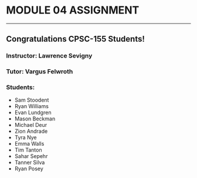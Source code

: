 # MODULE 04 ASSIGNMENT
---  
## Congratulations CPSC-155 Students!
  
### Instructor: Lawrence Sevigny

### Tutor: Vargus Felwroth
  
### Students:
* Sam Stoodent
* Ryan Williams
* Evan Lundgren
* Mason Beckman
* Michael Deur
* Zion Andrade
* Tyra Nye
* Emma Walls
* Tim Tanton
* Sahar Sepehr
* Tanner Silva
* Ryan Posey
